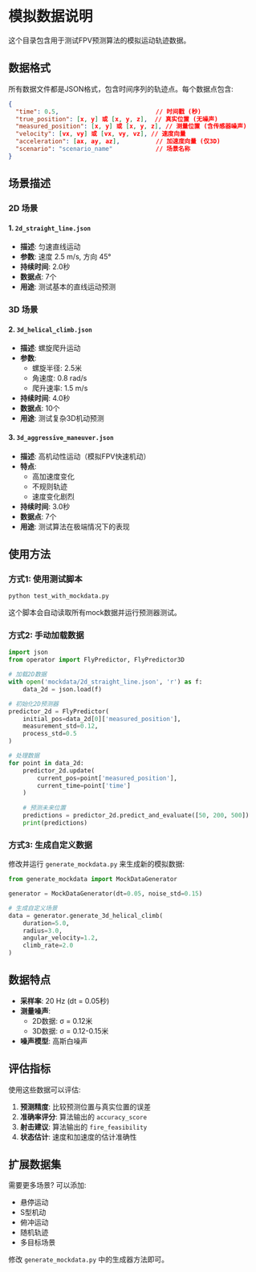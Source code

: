 # 模拟数据说明

这个目录包含用于测试FPV预测算法的模拟运动轨迹数据。

## 数据格式

所有数据文件都是JSON格式，包含时间序列的轨迹点。每个数据点包含:

```json
{
  "time": 0.5,                           // 时间戳 (秒)
  "true_position": [x, y] 或 [x, y, z],  // 真实位置 (无噪声)
  "measured_position": [x, y] 或 [x, y, z], // 测量位置 (含传感器噪声)
  "velocity": [vx, vy] 或 [vx, vy, vz], // 速度向量
  "acceleration": [ax, ay, az],          // 加速度向量 (仅3D)
  "scenario": "scenario_name"            // 场景名称
}
```

## 场景描述

### 2D 场景

#### 1. `2d_straight_line.json`
- **描述**: 匀速直线运动
- **参数**: 速度 2.5 m/s, 方向 45°
- **持续时间**: 2.0秒
- **数据点**: 7个
- **用途**: 测试基本的直线运动预测

### 3D 场景

#### 2. `3d_helical_climb.json`
- **描述**: 螺旋爬升运动
- **参数**: 
  - 螺旋半径: 2.5米
  - 角速度: 0.8 rad/s
  - 爬升速率: 1.5 m/s
- **持续时间**: 4.0秒
- **数据点**: 10个
- **用途**: 测试复杂3D机动预测

#### 3. `3d_aggressive_maneuver.json`
- **描述**: 高机动性运动（模拟FPV快速机动）
- **特点**: 
  - 高加速度变化
  - 不规则轨迹
  - 速度变化剧烈
- **持续时间**: 3.0秒
- **数据点**: 7个
- **用途**: 测试算法在极端情况下的表现

## 使用方法

### 方式1: 使用测试脚本

```bash
python test_with_mockdata.py
```

这个脚本会自动读取所有mock数据并运行预测器测试。

### 方式2: 手动加载数据

```python
import json
from operator import FlyPredictor, FlyPredictor3D

# 加载2D数据
with open('mockdata/2d_straight_line.json', 'r') as f:
    data_2d = json.load(f)

# 初始化2D预测器
predictor_2d = FlyPredictor(
    initial_pos=data_2d[0]['measured_position'],
    measurement_std=0.12,
    process_std=0.5
)

# 处理数据
for point in data_2d:
    predictor_2d.update(
        current_pos=point['measured_position'],
        current_time=point['time']
    )
    
    # 预测未来位置
    predictions = predictor_2d.predict_and_evaluate([50, 200, 500])
    print(predictions)
```

### 方式3: 生成自定义数据

修改并运行 `generate_mockdata.py` 来生成新的模拟数据:

```python
from generate_mockdata import MockDataGenerator

generator = MockDataGenerator(dt=0.05, noise_std=0.15)

# 生成自定义场景
data = generator.generate_3d_helical_climb(
    duration=5.0,
    radius=3.0,
    angular_velocity=1.2,
    climb_rate=2.0
)
```

## 数据特点

- **采样率**: 20 Hz (dt = 0.05秒)
- **测量噪声**: 
  - 2D数据: σ = 0.12米
  - 3D数据: σ = 0.12-0.15米
- **噪声模型**: 高斯白噪声

## 评估指标

使用这些数据可以评估:

1. **预测精度**: 比较预测位置与真实位置的误差
2. **准确率评分**: 算法输出的 `accuracy_score`
3. **射击建议**: 算法输出的 `fire_feasibility`
4. **状态估计**: 速度和加速度的估计准确性

## 扩展数据集

需要更多场景? 可以添加:
- 悬停运动
- S型机动
- 俯冲运动
- 随机轨迹
- 多目标场景

修改 `generate_mockdata.py` 中的生成器方法即可。

